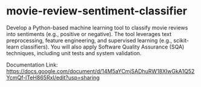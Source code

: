 # movie-review-sentiment-classifier

Develop a Python-based machine learning tool to classify movie reviews into sentiments (e.g., positive or negative). The tool leverages text preprocessing, feature engineering, and supervised learning (e.g., scikit-learn classifiers). You will also apply Software Quality Assurance (SQA) techniques, including unit tests and system validation.

Documentation Link:
https://docs.google.com/document/d/14M5aYCmjSADhuRW18XIwGkA1Q52YcmQf-lTeH865RxI/edit?usp=sharing

